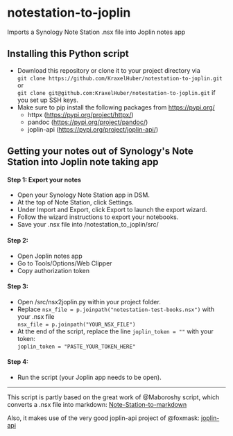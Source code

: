 # notestation-to-joplin
Imports a Synology Note Station .nsx file into Joplin notes app

## Installing this Python script
- Download this repository or clone it to your project directory via  
`git clone https://github.com/KraxelHuber/notestation-to-joplin.git` or  
`git clone git@github.com:KraxelHuber/notestation-to-joplin.git` if you set up SSH keys.
- Make sure to pip install the following packages from https://pypi.org/  
  - httpx (https://pypi.org/project/httpx/)
  - pandoc (https://pypi.org/project/pandoc/)
  - joplin-api (https://pypi.org/project/joplin-api/)

## Getting your notes out of Synology's Note Station into Joplin note taking app

#### Step 1: Export your notes
- Open your Synology Note Station app in DSM.
- At the top of Note Station, click Settings.
- Under Import and Export, click Export to launch the export wizard.
- Follow the wizard instructions to export your notebooks.
- Save your .nsx file into /notestation_to_joplin/src/

#### Step 2:
- Open Joplin notes app
- Go to Tools/Options/Web Clipper
- Copy authorization token

#### Step 3:
- Open /src/nsx2joplin.py within your project folder.
- Replace `nsx_file = p.joinpath("notestation-test-books.nsx")` with your .nsx file  
`nsx_file = p.joinpath("YOUR_NSX_FILE")`
- At the end of the script, replace the line `joplin_token = ""` with your token:  
`joplin_token = "PASTE_YOUR_TOKEN_HERE"`

#### Step 4:
- Run the script (your Joplin app needs to be open).
---
This script is partly based on the great work of @Maboroshy script, which converts a .nsx file into markdown: [Note-Station-to-markdown](https://github.com/Maboroshy/Note-Station-to-markdown)  

Also, it makes use of the very good joplin-api project of @foxmask:
[joplin-api](https://github.com/foxmask/joplin-api)